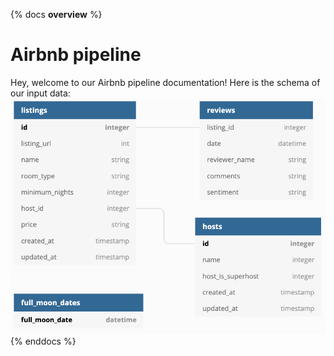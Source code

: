 {% docs __overview__ %}
# Airbnb pipeline
Hey, welcome to our Airbnb pipeline documentation!
Here is the schema of our input data:
![input schema](../assets/input_schema.png)
{% enddocs %}